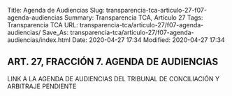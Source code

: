 Title: Agenda de Audiencias
Slug: transparencia-tca-articulo-27-f07-agenda-audiencias
Summary: Transparencia TCA, Artículo 27
Tags: Transparencia TCA
URL: transparencia-tca/articulo-27/f07-agenda-audiencias/
Save_As: transparencia-tca/articulo-27/f07-agenda-audiencias/index.html
Date: 2020-04-27 17:34
Modified: 2020-04-27 17:34


## ART. 27, FRACCIÓN 7. AGENDA DE AUDIENCIAS

LINK A LA AGENDA DE AUDIENCIAS DEL TRIBUNAL DE CONCILIACIÓN Y ARBITRAJE   PENDIENTE




